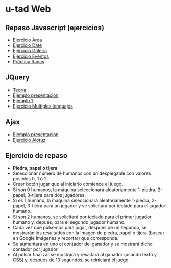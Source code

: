 # u-tad Web

## Repaso Javascript (ejercicios)

- [Ejercicio Área](https://github.com/rpmaya/u-tad-Web/blob/main/src/area.html)
- [Ejercicio Date](https://github.com/rpmaya/u-tad-Web/blob/main/src/date.html)
- [Ejercicio Galería](https://github.com/rpmaya/u-tad-Web/blob/main/src/index.html)
- [Ejercicio Eventos](https://github.com/rpmaya/u-tad-Web/blob/main/src/index.html)
- [Práctica Ranas](https://github.com/rpmaya/u-tad-Web/blob/main/ranas/index.html)

## JQuery
- [Teoría](https://github.com/rpmaya/u-tad-Web/blob/main/jquery/teoria/)
- [Ejemplo presentación](https://github.com/rpmaya/u-tad-Web/blob/main/jquery/jquery.html)
- [Ejemplo 1](https://github.com/rpmaya/u-tad-Web/blob/main/jquery/ejemplo_jquery_1.html)
- [Ejercicio Multiples lenguajes](https://github.com/rpmaya/u-tad-Web/tree/main/jquery/multipleLanguages)

## Ajax
- [Ejemplo presentación](https://github.com/rpmaya/u-tad-Web/tree/main/030_ejemplo_ajax)
- [Ejercicio Alotuz](https://github.com/rpmaya/u-tad-Web/tree/main/ajax/alotuz)

## Ejercicio de repaso
- **Piedra, papel o tijera**
- Seleccionar número de humanos con un desplegable con valores posibles 0, 1 ó 2.
- Crear botón jugar que al iniciarlo comience el juego.
- Si son 0 humanos, la máquina seleccionará aleatoriamente 1-piedra, 2-papel, 3-tijera para dos jugadores.
- Si es 1 humano, la máquina seleccionará aleatoriamente 1-piedra, 2-papel, 3-tijera para un jugador y se solicitará por teclado para el jugador humano.
- Si son 2 humanos, se solicitará por teclado para el primer jugador humano y, depués, para el segundo jugador humano.
- Cada vez que pulsemos para jugar, después de un segundo, se mostrarán los resultados con la imagen de piedra, papel o tijera (buscar en Google Imágenes y recortar) que corresponda.
- Se aumentará en uno el contador del ganador y se mostrará dicho contador por jugador.
- Al pulsar finalizar se mostrará y resaltará al ganador (usando texto y CSS) y, después de 10 segundos, se reiniciará el juego.



